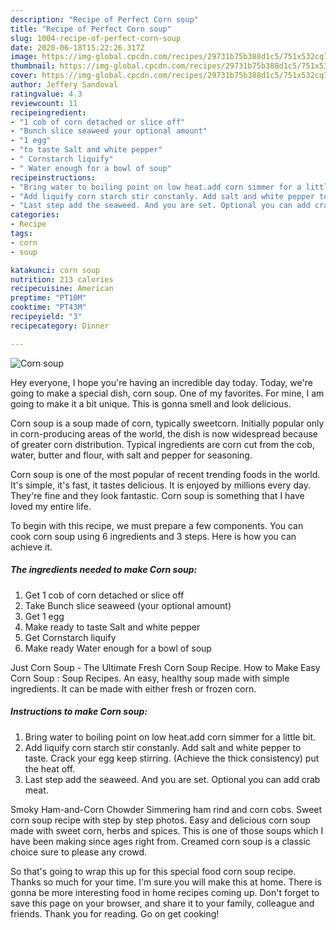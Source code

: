 ```yaml
---
description: "Recipe of Perfect Corn soup"
title: "Recipe of Perfect Corn soup"
slug: 1004-recipe-of-perfect-corn-soup
date: 2020-06-18T15:22:26.317Z
image: https://img-global.cpcdn.com/recipes/29731b75b388d1c5/751x532cq70/corn-soup-recipe-main-photo.jpg
thumbnail: https://img-global.cpcdn.com/recipes/29731b75b388d1c5/751x532cq70/corn-soup-recipe-main-photo.jpg
cover: https://img-global.cpcdn.com/recipes/29731b75b388d1c5/751x532cq70/corn-soup-recipe-main-photo.jpg
author: Jeffery Sandoval
ratingvalue: 4.3
reviewcount: 11
recipeingredient:
- "1 cob of corn detached or slice off"
- "Bunch slice seaweed your optional amount"
- "1 egg"
- "to taste Salt and white pepper"
- " Cornstarch liquify"
- " Water enough for a bowl of soup"
recipeinstructions:
- "Bring water to boiling point on low heat.add corn simmer for a little bit."
- "Add liquify corn starch stir constanly. Add salt and white pepper to taste. Crack your egg keep stirring. (Achieve the thick consistency) put the heat off."
- "Last step add the seaweed. And you are set. Optional you can add crab meat."
categories:
- Recipe
tags:
- corn
- soup

katakunci: corn soup 
nutrition: 213 calories
recipecuisine: American
preptime: "PT10M"
cooktime: "PT43M"
recipeyield: "3"
recipecategory: Dinner

---
```



![Corn soup](https://img-global.cpcdn.com/recipes/29731b75b388d1c5/751x532cq70/corn-soup-recipe-main-photo.jpg)

Hey everyone, I hope you're having an incredible day today. Today, we're going to make a special dish, corn soup. One of my favorites. For mine, I am going to make it a bit unique. This is gonna smell and look delicious.

Corn soup is a soup made of corn, typically sweetcorn. Initially popular only in corn-producing areas of the world, the dish is now widespread because of greater corn distribution. Typical ingredients are corn cut from the cob, water, butter and flour, with salt and pepper for seasoning.

Corn soup is one of the most popular of recent trending foods in the world. It's simple, it's fast, it tastes delicious. It is enjoyed by millions every day. They're fine and they look fantastic. Corn soup is something that I have loved my entire life.


To begin with this recipe, we must prepare a few components. You can cook corn soup using 6 ingredients and 3 steps. Here is how you can achieve it.

<!--inarticleads1-->

##### The ingredients needed to make Corn soup:

1. Get 1 cob of corn detached or slice off
1. Take Bunch slice seaweed (your optional amount)
1. Get 1 egg
1. Make ready to taste Salt and white pepper
1. Get  Cornstarch liquify
1. Make ready  Water enough for a bowl of soup


Just Corn Soup - The Ultimate Fresh Corn Soup Recipe. How to Make Easy Corn Soup : Soup Recipes. An easy, healthy soup made with simple ingredients. It can be made with either fresh or frozen corn. 

<!--inarticleads2-->

##### Instructions to make Corn soup:

1. Bring water to boiling point on low heat.add corn simmer for a little bit.
1. Add liquify corn starch stir constanly. Add salt and white pepper to taste. Crack your egg keep stirring. (Achieve the thick consistency) put the heat off.
1. Last step add the seaweed. And you are set. Optional you can add crab meat.


Smoky Ham-and-Corn Chowder Simmering ham rind and corn cobs. Sweet corn soup recipe with step by step photos. Easy and delicious corn soup made with sweet corn, herbs and spices. This is one of those soups which I have been making since ages right from. Creamed corn soup is a classic choice sure to please any crowd. 

So that's going to wrap this up for this special food corn soup recipe. Thanks so much for your time. I'm sure you will make this at home. There is gonna be more interesting food in home recipes coming up. Don't forget to save this page on your browser, and share it to your family, colleague and friends. Thank you for reading. Go on get cooking!
